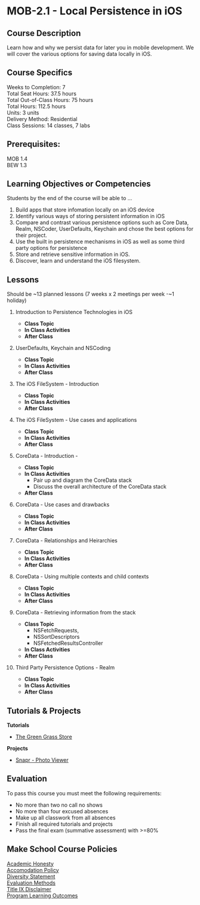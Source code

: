 # MOB-2.1 - Local Persistence in iOS

## Course Description

Learn how and why we persist data for later you in mobile development. We will cover the various options for saving data locally in iOS.

## Course Specifics

Weeks to Completion:  7 <br>
Total Seat Hours:  37.5 hours <br>
Total Out-of-Class Hours: 75 hours <br>
Total Hours: 112.5 hours <br>
Units:  3 units <br>
Delivery Method:  Residential <br>
Class Sessions:  14 classes, 7 labs

## Prerequisites:  

MOB 1.4 <br>
BEW 1.3 <br>

## Learning Objectives or Competencies

Students by the end of the course will be able to ...

1. Build apps that store infomation locally on an iOS device
1. Identify various ways of storing persistent information in iOS
1. Compare and contrast various persistence options such as Core Data, Realm, NSCoder, UserDefaults, Keychain and chose the best options for their project.
1. Use the built in persistence mechanisms in iOS as well as some third party options for persistence
1. Store and retrieve sensitive information in iOS.
1. Discover, learn and understand the iOS filesystem.

## Lessons

Should be ~13 planned lessons (7 weeks x 2 meetings per week -~1 holiday)

1. Introduction to Persistence Technologies in iOS
    - **Class Topic**
    - **In Class Activities**
    - **After Class**
    
1. UserDefaults, Keychain and NSCoding
    - **Class Topic**
    - **In Class Activities**
    - **After Class**

1. The iOS FileSystem - Introduction
    - **Class Topic**
    - **In Class Activities**
    - **After Class**

1. The iOS FileSystem - Use cases and applications
    - **Class Topic**
    - **In Class Activities**
    - **After Class**

1. CoreData - Introduction -
    - **Class Topic**
    - **In Class Activities**
        - Pair up and diagram the CoreData stack
        - Discuss the overall architecture of the CoreData stack
    - **After Class**

1. CoreData - Use cases and drawbacks
    - **Class Topic**
    - **In Class Activities**
    - **After Class**

1. CoreData - Relationships and Heirarchies
    - **Class Topic**
    - **In Class Activities**
    - **After Class**

1. CoreData - Using multiple contexts and child contexts
    - **Class Topic**
    - **In Class Activities**
    - **After Class**

1. CoreData - Retrieving information from the stack
    - **Class Topic**
        - NSFetchRequests,
        - NSSortDescriptors
        - NSFetchedResultsController
    - **In Class Activities**
    - **After Class**

1. Third Party Persistence Options - Realm
    - **Class Topic**
    - **In Class Activities**
    - **After Class**


## Tutorials & Projects

**Tutorials**
- [The Green Grass Store]()

**Projects**
- [Snapr - Photo Viewer]()

## Evaluation

To pass this course you must meet the following requirements:

- No more than two no call no shows
- No more than four excused absences
- Make up all classwork from all absences
- Finish all required tutorials and projects
- Pass the final exam (summative assessment) with >=80%

## Make School Course Policies

[Academic Honesty](https://github.com/Product-College-Courses/Common-Syllabus-Sections/blob/master/Academic-Honesty-and-Plagiarism.md)<br>
[Accomodation Policy](https://github.com/Product-College-Courses/Common-Syllabus-Sections/blob/master/Accommodation-Policy.md)<br>
[Diversity Statement](https://github.com/Product-College-Courses/Common-Syllabus-Sections/blob/master/Diversity-Statement.md)<br>
[Evaluation Methods](https://github.com/Product-College-Courses/Common-Syllabus-Sections/blob/master/Evaluation-Methods.md)
<br>
[Title IX Disclaimer](https://github.com/Product-College-Courses/Common-Syllabus-Sections/blob/master/Evaluations-Title-X-Disclaimer.md)<br>
[Program Learning Outcomes](https://github.com/Product-College-Courses/Common-Syllabus-Sections/blob/master/Program-Learning-Outcomes.md)
